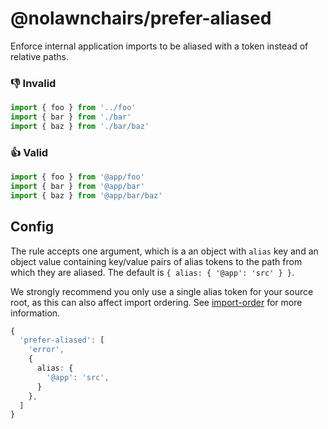 
# @nolawnchairs/prefer-aliased

Enforce internal application imports to be aliased with a token instead of relative paths.


### 👎 Invalid
```ts
import { foo } from '../foo'
import { bar } from './bar'
import { baz } from './bar/baz'
```

### 👍 Valid
```ts
import { foo } from '@app/foo'
import { bar } from '@app/bar'
import { baz } from '@app/bar/baz'
```

## Config

The rule accepts one argument, which is a an object with `alias` key and an object value containing key/value pairs of alias tokens to the path from which they are aliased. The default is `{ alias: { '@app': 'src' } }`. 

We strongly recommend you only use a single alias token for your source root, as this can also affect import ordering. See [import-order](../import-order/README.md#notes-on-module-aliasing-and-anti-patterns) for more information.

```ts
{
  'prefer-aliased': [
    'error', 
    {
      alias: {
        '@app': 'src',
      }
    },
  ] 
}
```

